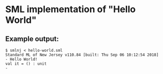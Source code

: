 # SML implementation of "Hello World"

## Example output:

```
$ smlnj < hello-world.sml 
Standard ML of New Jersey v110.84 [built: Thu Sep 06 10:12:54 2018]
- Hello World!
val it = () : unit
- 
```
